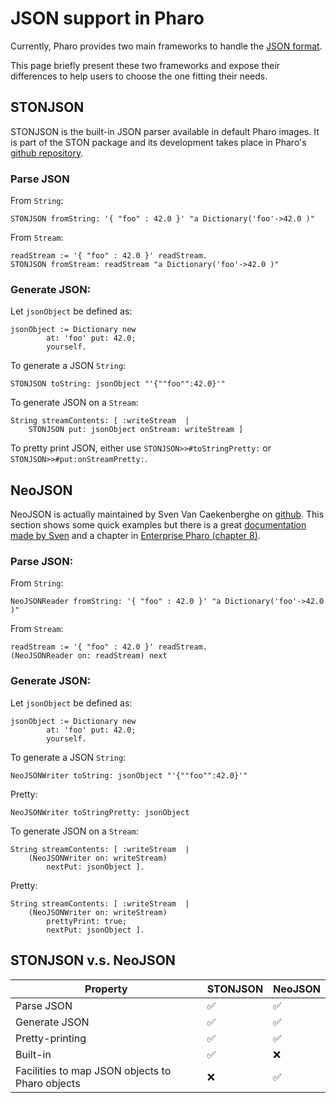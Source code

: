 # JSON support in Pharo
Currently, Pharo provides two main frameworks to handle the [JSON format](https://en.wikipedia.org/wiki/JSON).

This page briefly present these two frameworks and expose their differences to help users to choose the one fitting their needs.

## STONJSON
STONJSON is the built-in JSON parser available in default Pharo images. It is part of the STON package and its development takes place in Pharo's [github repository](https://github.com/pharo-project/pharo).

### Parse JSON
From `String`:
```Smalltalk
STONJSON fromString: '{ "foo" : 42.0 }' "a Dictionary('foo'->42.0 )"
```

From `Stream`:
```Smalltalk
readStream := '{ "foo" : 42.0 }' readStream.
STONJSON fromStream: readStream "a Dictionary('foo'->42.0 )"
```

### Generate JSON:
Let `jsonObject` be defined as:
```Smalltalk
jsonObject := Dictionary new
		at: 'foo' put: 42.0;
		yourself.
```

To generate a JSON `String`:
```Smalltalk
STONJSON toString: jsonObject "'{""foo"":42.0}'"
```

To generate JSON on a `Stream`:
```Smalltalk
String streamContents: [ :writeStream  |
	STONJSON put: jsonObject onStream: writeStream ]
```

To pretty print JSON, either use `STONJSON>>#toStringPretty:` or `STONJSON>>#put:onStreamPretty:`.

## NeoJSON
NeoJSON is actually maintained by Sven Van Caekenberghe on [github](https://github.com/svenvc/NeoJSON). 
This section shows some quick examples but there is a great [documentation made by Sven](https://github.com/svenvc/docs/blob/master/neo/neo-json-paper.md) and a chapter in [Enterprise Pharo (chapter 8)](http://books.pharo.org/enterprise-pharo/).

### Parse JSON:

From `String`:
```Smalltalk
NeoJSONReader fromString: '{ "foo" : 42.0 }' "a Dictionary('foo'->42.0 )"
```

From `Stream`:
```Smalltalk
readStream := '{ "foo" : 42.0 }' readStream.
(NeoJSONReader on: readStream) next
```

### Generate JSON:
Let `jsonObject` be defined as:
```Smalltalk
jsonObject := Dictionary new
		at: 'foo' put: 42.0;
		yourself.
```

To generate a JSON `String`:
```Smalltalk
NeoJSONWriter toString: jsonObject "'{""foo"":42.0}'"
```

Pretty:
```Smalltalk
NeoJSONWriter toStringPretty: jsonObject
```

To generate JSON on a `Stream`:
```Smalltalk
String streamContents: [ :writeStream  |
	(NeoJSONWriter on: writeStream)
		nextPut: jsonObject ].
```

Pretty:
```Smalltalk
String streamContents: [ :writeStream  |
	(NeoJSONWriter on: writeStream)
		prettyPrint: true;
		nextPut: jsonObject ].
```

## STONJSON v.s. NeoJSON
|Property  |STONJSON|NeoJSON|
|----------|--------|-------|
|Parse JSON| :white_check_mark: | :white_check_mark: |
|Generate JSON| :white_check_mark: | :white_check_mark: |
|Pretty-printing | :white_check_mark: | :white_check_mark: |
|Built-in| :white_check_mark: | :x: |
|Facilities to map JSON objects to Pharo objects | :x: | :white_check_mark: |
